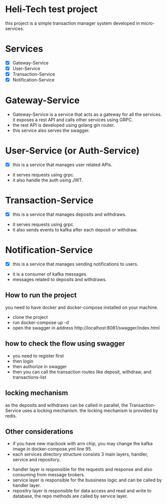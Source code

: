 # Heli-Tech test project
this project is a simple transaction manager system developed in micro-services.

# Services
- [x] Gateway-Service
- [x] User-Service
- [x] Transaction-Service
- [x] Notification-Service

# Gateway-Service
- Gateway-Service is a service that acts as a gateway for all the services.
it exposes a rest API and calls other services using GRPC.
- the rest API is developed using golang gin router.
- this service also serves the swagger.

# User-Service (or Auth-Service)
- [x] this is a service that manages user related APIs.
- it serves requests using grpc.
- it also handle the auth using JWT.

# Transaction-Service 
- [x] this is a service that manages deposits and withdraws.
- it serves requests using grpc.
- it also sends events to kafka after each deposit or withdraw.

# Notification-Service 
- [x] this is a service that manages sending notifications to users.
- it is a consumer of kafka messages.
- messages related to deposits and withdraws.

## How to run the project
you need to have docker and docker-compose installed on your machine.
- clone the project
- run docker-compose up -d
- open the swagger in address http://localhost:8081/swagger/index.html


## how to check the flow using swagger
- you need to register first
- then login
- then authorize in swagger
- then you can call the transaction routes like deposit, withdraw, and transactions-list


## locking mechanism
as the deposits and withdraws can be called in parallel, the Transaction-Service uses a locking mechanism.
the locking mechanism is provided by redis.


## Other considerations
- if you have new macbook with arm chip, you may change the kafka image in docker-compose.yml line 95.
- each services directory structure consists 3 main layers, handler, service and repository.
* handler layer is responsible for the requests and response and also consuming from message brokers.
* service layer is responsible for the bussiness logic and can be called by handler layer.
* repositry layer is responsible for data access and read and write to database, the repo methods are called by service layer.
